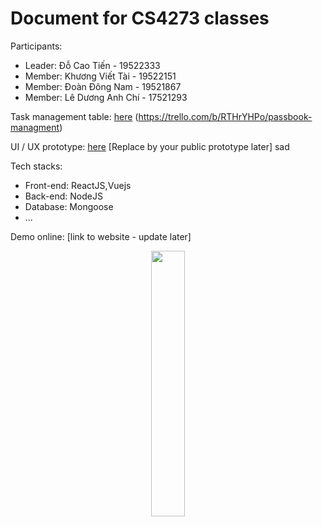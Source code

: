 # Document for CS4273 classes

Participants:

- Leader: Đỗ Cao Tiến - 19522333
- Member: Khương Viết Tài - 19522151
- Member: Đoàn Đông Nam - 19521867
- Member: Lê Dương Anh Chí - 17521293

Task management table: [here](https://trello.com/b/N0dTGGkV) (https://trello.com/b/RTHrYHPo/passbook-managment)

UI / UX prototype: [here](https://www.figma.com/file/CamMGw63Qo3mWYTmE2Pvg9/Untitled?node-id=0%3A1) [Replace by your public prototype later]
sad

Tech stacks:

- Front-end: ReactJS,Vuejs
- Back-end: NodeJS
- Database: Mongoose
- ...

Demo online: [link to website - update later]
<p align="center" width="100%">
    <img width="33%" src="https://i.stack.imgur.com/RJj4x.png"> 
</p>
